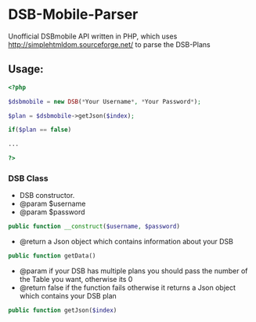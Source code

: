 # DSB-Mobile-Parser
Unofficial DSBmobile API written in PHP, which uses http://simplehtmldom.sourceforge.net/ to parse the DSB-Plans
## Usage:
```php
<?php

$dsbmobile = new DSB(*Your Username*, *Your Password*);

$plan = $dsbmobile->getJson($index);

if($plan == false)

...

?>
```

### DSB Class

  * DSB constructor.
  * @param $username
  * @param $password
  
```php
public function __construct($username, $password)
```

  * @return a Json object which contains information about your DSB
  
```php
public function getData()
```

  * @param if your DSB has multiple plans you should pass the number of the Table you want, otherwise its 0
  * @return false if the function fails otherwise it returns a Json object which contains your DSB plan
  
```php
public function getJson($index)
```


